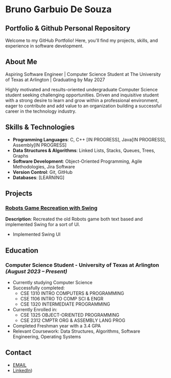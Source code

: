 # Bruno Garbuio De Souza

## Portfolio & Github Personal Repository

Welcome to my GitHub Portfolio! Here, you'll find my projects, skills, and experience in software development.

## About Me
Aspiring Software Engineer | Computer Science Student at The University of Texas at Arlington | Graduating by May 2027

Highly motivated and results-oriented undergraduate Computer Science student seeking challenging opportunities. Driven and inquisitive  student with a strong desire to learn and grow within a professional environment, eager to contribute and add value  to an organization building a successful career in the technology industry.


## Skills & Technologies
- **Programming Languages**: C, C++ [IN PROGRESS], Java[IN PROGRESS], Assembly[IN PROGRESS]
- **Data Structures & Algorithms**: Linked Lists, Stacks, Queues, Trees, Graphs
- **Software Development**: Object-Oriented Programming, Agile Methodologies, Jira Software
- **Version Control**: Git, GitHub
- **Databases**: [LEARNING]

## Projects
### [Robots Game Recreation with Swing](https://github.com/BrunoGDZZ/brunogdzz/tree/main/PersonalProjects2025/RobotsGame)
**Description**: Recreated the old Robots game both text based and implemented Swing for a sort of UI.  
- Implemented Swing UI  


## Education
### Computer Science Student - University of Texas at Arlington *(August 2023 – Present)*
- Currently studying Computer Science 
- Successfully completed:
  -   CSE 1310 INTRO COMPUTERS & PROGRAMMING
  -   CSE 1106 INTRO TO COMP SCI & ENGR
  -   CSE 1320 INTERMEDIATE PROGRAMMING 
- Currently Enrolled in:
  -   CSE 1325 OBJECT-ORIENTED PROGRAMMING
  -   CSE 2312 CMPTR ORG & ASSEMBLY LANG PROG 
- Completed Freshman year with a 3.4 GPA
- Relevant Coursework: Data Structures, Algorithms, Software Engineering, Operating Systems  



## Contact
- [EMAIL](to:23bdesouza@gmail.com)
- [LinkedIn](https://www.linkedin.com/in/bruno-garbuio-de-souza-48610524a/))   
